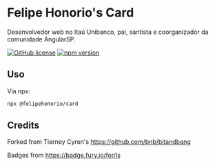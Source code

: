 # Felipe Honorio's Card

Desenvolvedor web no Itaú Unibanco, pai, santista e coorganizador da comunidade AngularSP.

[![GitHub license](https://img.shields.io/badge/license-MIT-blue.svg)](https://github.com/americoneto1/card/blob/master/LICENSE) 
[![npm version](https://badge.fury.io/js/%40felipehonorio%2Fcard.svg)](https://www.npmjs.com/package/@felipehonorio/card)

## Uso

Via npx:

```bash
npx @felipehonorio/card
```

## Credits

Forked from Tierney Cyren's https://github.com/bnb/bitandbang

Badges from <https://badge.fury.io/for/js>
